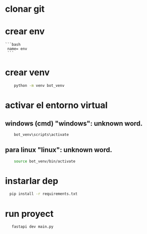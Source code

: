 # clonar git



# crear env
    ```bash
     name= env
     ```

# crear venv
 ```bash
     python -m venv bot_venv
 ```
 # activar el entorno virtual

 ## windows (cmd)   "windows": unknown word.

 ```bash
     bot_venv\scripts\activate
 ```
 ## para linux  "linux": unknown word.
 ```bash
     source bot_venv/bin/activate
 ```
 
 # instarlar dep
  ```bash
    pip install -r requirements.txt
   ```
# run proyect
  ```bash
     fastapi dev main.py
 ```